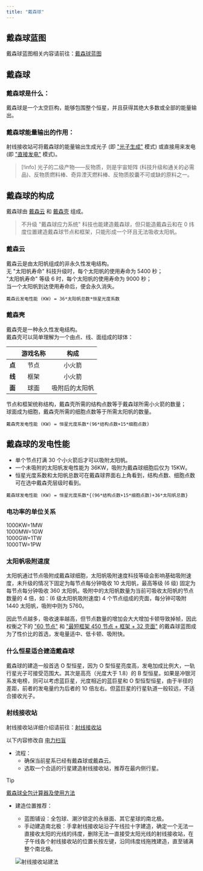```yaml
---
title: "戴森球"
---
```


## 戴森球蓝图

戴森球蓝图相关内容请前往：[戴森球蓝图](/blueprints/blueprints#戴森球蓝图)

## 戴森球

### 戴森球是什么：

戴森球是一个太空巨构，能够包围整个恒星，并且获得其绝大多数或全部的能量输出。  

### 戴森球能量输出的作用：

射线接收站可将戴森球的能量输出生成光子 (即 ["光子生成"]() 模式) 或直接用来发电 (即 ["直接发电"]() 模式)。  
> [!info]
>光子的二级产物——反物质，则是宇宙矩阵 (科技升级和通关的必需品)、反物质燃料棒、奇异湮灭燃料棒、反物质胶囊不可或缺的原料之一。

## 戴森球的构成

戴森球由 [戴森云](#戴森云) 和 [戴森壳](#戴森壳) 组成。

>不升级 "戴森球应力系统" 科技也能建造戴森球，但只能造戴森云和在 0 纬度位置建造戴森球节点和框架，只能形成一个环且无法吸收太阳帆。

### 戴森云

戴森云是由太阳帆组成的非永久性发电结构。  
无 "太阳帆寿命" 科技升级时，每个太阳帆的使用寿命为 5400 秒；  
"太阳帆寿命" 等级 6 时，每个太阳帆的使用寿命为 9000 秒；  
当一个太阳帆到达使用寿命后，便会永久消失。

```
戴森云发电性能 (KW) = 36*太阳帆总数*恒星光度系数
```

### 戴森壳

戴森壳是一种永久性发电结构。  
戴森壳可以简单理解为一个由点、线、面组成的球体：

|  | **游戏名称** | **构成**  |
|:-----:|:--------:|:-------:|
| **点** | 节点       | 小火箭     |
| **线** | 框架       | 小火箭     |
| **面** | 球面       | 吸附后的太阳帆 |

节点和框架统称结构，戴森壳所需的结构点数等于戴森球所需小火箭的数量；  
球面成为细胞，戴森壳所需的细胞点数等于所需太阳帆的数量。

```
戴森壳发电性能 (KW) = 恒星光度系数*(96*结构点数+15*细胞点数)
```

## 戴森球的发电性能

- 单个节点打满 30 个小火箭后才可以吸附太阳帆。
- 一个未吸附的太阳帆发电性能为 36KW，吸附为戴森球细胞后仅为 15KW。
- 恒星光度系数和太阳帆总数可在戴森球界面右上角看到，结构点数、细胞点数可在选中戴森壳层级时看到。

```
戴森球发电性能 (KW) = 恒星光度系数*{(96*结构点数+15*细胞点数)+36*太阳帆总数}
```

### 电功率的单位关系

1000KW=1MW  
1000MW=1GW  
1000GW=1TW  
1000TW=1PW  

### 太阳帆吸附速度

太阳帆通过节点吸附成戴森球细胞，太阳帆吸附速度科技等级会影响基础吸附速度，未升级的情况下固定为每节点每分钟吸收 10 太阳帆，最高等级 (6 级) 固定为每节点每分钟吸收 360 太阳帆。吸附中的太阳帆数量为当前可吸收太阳帆的节点数量的 4 倍，如：(6 级太阳帆吸附速度) 4 个节点组成的壳面，每分钟可吸附 1440 太阳帆，吸附中则为 5760。

因此节点越多，吸收速率越高，但节点数量的增加会大大增加卡顿导致掉帧，因此权衡之下的 ["60 节点"](/blueprints/blueprints#戴森球蓝图推荐) 和 ["最短框架 450 节点 + 框架 + 32 壳面"](/blueprints/blueprints#戴森球蓝图推荐) 的戴森球蓝图成为了性价比的首选，发电量适中、低卡顿、吸附快。

### 什么恒星适合建造戴森球

戴森球的建造一般首选 O 型恒星，因为 O 型恒星亮度高，发电加成比例大，一轨行星光子可接受范围大。其次是高亮（光度大于 1.8）的 B 型恒星。如果是冲银河系发电榜，则可以考虑蓝巨星，光度相近的蓝巨星和 O 型恒型恒星，由于半径的差距，前者的发电量约为后者的 10 倍左右。但蓝巨星的行星轨道一般较远，不适合接收光子。

### 射线接收站

射线接收站详细介绍请前往：[射线接收站](/knowledge-base/power#射线接收站)

以下内容修改自 [电力扫盲](https://www.bilibili.com/video/BV1PQgTemEyE)

- 流程：
    - 确保当前星系已经有戴森球或戴森云。
    - 选取一个合适的行星建造射线接收站，推荐在最内侧行星。

> [!tip]
> [戴森球全包计算器及使用方法](https://www.bilibili.com/video/BV1Q92hYcEFp/)

- 建造位置推荐：
    - 蓝图铺设：全包球、潮汐锁定的永昼面、其它星球的南北极。
    - 手动建造南北极：手拿射线接收站沿子午线拉十字建造，确定一个无法一直接收太阳的光线的纬度，删除无法一直接受太阳光线的射线接收站，在子午线各个射线接收站的位置长按左键，沿同纬度线拖拽建造，直至铺满整个南北极。

    ![射线接收站建法](/assets/image/射线接收站建法.webp)
